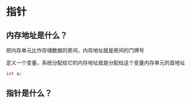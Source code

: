 # 指针
## 内存地址是什么？
把内存单元比作存储数据的房间，内存地址就是房间的门牌号

定义一个变量，系统分配给它的内存地址就是分配给这个变量内存单元的首地址
```c
int a;
```
## 指针是什么？
